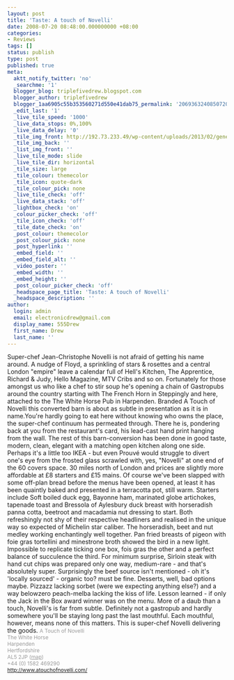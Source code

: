 ```yaml
---
layout: post
title: 'Taste: A touch of Novelli'
date: 2008-07-20 08:48:00.000000000 +08:00
categories:
- Reviews
tags: []
status: publish
type: post
published: true
meta:
  aktt_notify_twitter: 'no'
  _searchme: '1'
  blogger_blog: triplefivedrew.blogspot.com
  blogger_author: triplefivedrew
  blogger_1aa6905c55b353560271d550e41dab75_permalink: '206936324085072061'
  _edit_last: '1'
  _live_tile_speed: '1000'
  _live_data_stops: 0%,100%
  _live_data_delay: '0'
  _tile_img_front: http://192.73.233.49/wp-content/uploads/2013/02/generic-restaurant-shot-tile.jpg
  _tile_img_back: ''
  _list_img_front: ''
  _live_tile_mode: slide
  _live_tile_dir: horizontal
  _tile_size: large
  _tile_colour: themecolor
  _tile_icon: quote-dark
  _tile_colour_pick: none
  _live_tile_check: 'off'
  _live_data_stack: 'off'
  _lightbox_check: 'on'
  _colour_picker_check: 'off'
  _tile_icon_check: 'off'
  _tile_date_check: 'on'
  _post_colour: themecolor
  _post_colour_pick: none
  _post_hyperlink: ''
  _embed_field: ''
  _embed_field_alt: ''
  _video_poster: ''
  _embed_width: ''
  _embed_height: ''
  _post_colour_picker_check: 'off'
  _headspace_page_title: 'Taste: A touch of Novelli'
  _headspace_description: ''
author:
  login: admin
  email: electronicdrew@gmail.com
  display_name: 555Drew
  first_name: Drew
  last_name: ''
---
```

Super-chef Jean-Christophe Novelli is not afraid of getting his name around. A nudge of Floyd, a sprinkling of stars &amp; rosettes and a central London "empire" leave a calendar full of Hell's Kitchen, The Apprentice, Richard &amp; Judy, Hello Magazine, MTV Cribs and so on. Fortunately for those amongst us who like a chef to stir soup he's opening a chain of Gastropubs around the country starting with The French Horn in Steppingly and here, attached to the The White Horse Pub in Harpenden.
Branded A Touch of Novelli this converted barn is about as subtle in presentation as it is in name.You're hardly going to eat here without knowing who owns the place, the super-chef continuum has permeated through. There he is, pondering back at you from the restaurant's card, his lead-cast hand print hanging from the wall.
The rest of this barn-conversion has been done in good taste, modern, clean, elegant with a matching open kitchen along one side. Perhaps it's a little too IKEA - but even Prouvé would struggle to divert one's eye from the frosted glass scrawled with, yes, "Novelli" at one end of the 60 covers space.
30 miles north of London and prices are slightly more affordable at £8 starters and £15 mains. Of course we've been slapped with some off-plan bread before the menus have been opened, at least it has been quaintly baked and presented in a terracotta pot, still warm.
Starters include Soft boiled duck egg, Bayonne ham, marinated globe artichokes, tapenade toast and Bressola of Aylesbury duck breast with horseradish panna cotta, beetroot and macadamia nut dressing to start. Both refreshingly not shy of their respective headliners and realised in the unique way so expected of Michelin star caliber. The horseradish, beet and nut medley working enchantingly well together.
Pan fried breasts of pigeon with foie gras tortellini and minestrone broth showed the bird in a new light. Impossible to replicate ticking one box, fois gras the other and a perfect balance of succulence the third. For minimum surprise, Sirloin steak with hand cut chips was prepared only one way, medium-rare - and that's absolutely super. Surprisingly the beef source isn't mentioned - oh it's 'locally sourced' - organic too? must be fine.
Desserts, well, bad options maybe. Pizzazz lacking sorbet (were we expecting anything else?) and a way belowzero peach-melba lacking the kiss of life. Lesson learned - if only the Jack in the Box award winner was on the menu.
More of a daub than a touch, Novelli's is far from subtle. Definitely not a gastropub and hardly somewhere you'll be staying long past the last mouthful. Each mouthful, however, means none of this matters. This is super-chef Novelli delivering the goods.
<span style="font-size:85%;"><span style="color:rgb(153,153,153);">A Touch of Novelli</span><br /><span style="color:rgb(153,153,153);">The White Horse</span><br /><span style="color:rgb(153,153,153);">Harpenden</span><br /><span style="color:rgb(153,153,153);">Hertfordshire</span><br /><span style="color:rgb(153,153,153);">AL5 2JP (</span><a style="color:rgb(153,153,153);" href="http://maps.google.co.uk/maps?f=q&amp;hl=en&amp;geocode=&amp;q=AL5+2JP&amp;sll=53.800651,-4.064941&amp;sspn=19.143671,57.128906&amp;ie=UTF8&amp;z=16&amp;g=AL5+2JP&amp;iwloc=addr">map</a><span style="color:rgb(153,153,153);">)</span><br /><span style="color:rgb(153,153,153);">+44 (0) 1582 469290</span><br /><a style="color:rgb(153,153,153);" href="http://www.atouchofnovelli.com/">http://www.atouchofnovelli.com/</a></span>
